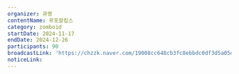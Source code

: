 ```yaml
---
organizer: 큐짱
contentName: 뀨포칼립스
category: zomboid
startDate: 2024-11-17
endDate: 2024-12-26
participants: 90
broadcastLink: 'https://chzzk.naver.com/19008cc648cb3fc8ebbdc0df3d5a05de'
noticeLink:
---
```


